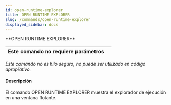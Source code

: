 ```yaml
---
id: open-runtime-explorer
title: OPEN RUNTIME EXPLORER
slug: /commands/open-runtime-explorer
displayed_sidebar: docs
---
```


<!--REF #_command_.OPEN RUNTIME EXPLORER.Syntax-->**OPEN RUNTIME EXPLORER**<!-- END REF-->
<!--REF #_command_.OPEN RUNTIME EXPLORER.Params-->
| Este comando no requiere parámetros |  |
| --- | --- |

<!-- END REF-->

*Este comando no es hilo seguro, no puede ser utilizado en código apropiativo.*


#### Descripción 

<!--REF #_command_.OPEN RUNTIME EXPLORER.Summary-->El comando OPEN RUNTIME EXPLORER muestra el explorador de ejecución en una ventana flotante.<!-- END REF-->
